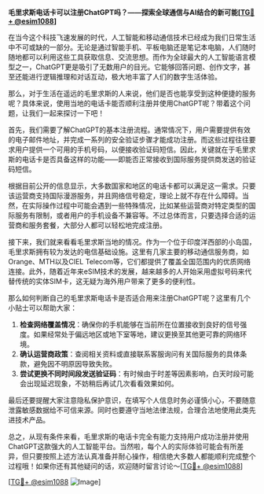 **毛里求斯电话卡可以注册ChatGPT吗？——探索全球通信与AI结合的新可能[[TG💪+ @esim1088](https://t.me/s/esim1088)]**

在当今这个科技飞速发展的时代，人工智能和移动通信技术已经成为我们日常生活中不可或缺的一部分。无论是通过智能手机、平板电脑还是笔记本电脑，人们随时随地都可以利用这些工具获取信息、交流思想。而作为全球最大的人工智能语言模型之一，ChatGPT更是吸引了无数用户的目光。它能够回答问题、创作文字，甚至还能进行逻辑推理和对话互动，极大地丰富了人们的数字生活体验。

那么，对于生活在遥远的毛里求斯的人来说，他们是否也能享受到这种便捷的服务呢？具体来说，使用当地的电话卡能否顺利注册并使用ChatGPT呢？带着这个问题，让我们一起来探讨一下吧！

首先，我们需要了解ChatGPT的基本注册流程。通常情况下，用户需要提供有效的电子邮件地址，并完成一系列的安全验证步骤才能成功注册。而这些过程往往要求用户提供一个可用的手机号码，以便接收验证码短信。因此，关键就在于毛里求斯的电话卡是否具备这样的功能——即能否正常接收到国际服务提供商发送的验证码短信。

根据目前公开的信息显示，大多数国家和地区的电话卡都可以满足这一需求。只要该运营商支持国际漫游服务，并且网络信号稳定，理论上就不存在什么障碍。当然，在实际操作过程中可能会遇到一些特殊情况，比如某些运营商对特定类型的国际服务有限制，或者用户的手机设备不兼容等。不过总体而言，只要选择合适的运营商和服务套餐，大部分人都可以轻松地完成注册。

接下来，我们就来看看毛里求斯当地的情况。作为一个位于印度洋西部的小岛国，毛里求斯拥有较为发达的电信基础设施。这里有几家主要的移动通信服务商，如Orange、MTH以及CIEL Telecom等，它们都提供了覆盖全国范围内的优质网络连接。此外，随着近年来eSIM技术的发展，越来越多的人开始采用虚拟号码来代替传统的实体SIM卡，这无疑为海外用户带来了更多的便利性。

那么如何判断自己的毛里求斯电话卡是否适合用来注册ChatGPT呢？这里有几个小贴士可以帮助大家：

1. **检查网络覆盖情况**：确保你的手机能够在当前所在位置接收到良好的信号强度。如果经常处于偏远地区或地下室等地，建议更换至其他更可靠的网络环境。
2. **确认运营商政策**：查阅相关资料或直接联系客服询问有关国际服务的具体条款，避免因不明原因导致失败。
3. **尝试更换不同时间段发送验证码**：有时候由于时差等因素影响，白天时段可能会出现延迟现象，不妨稍后再试几次看看效果如何。

最后还要提醒大家注意隐私保护意识，在填写个人信息时务必谨慎小心，不要随意泄露敏感数据给不可信来源。同时也要遵守当地法律法规，合理合法地使用此类先进技术产品。

总之，从现有条件来看，毛里求斯的电话卡完全有能力支持用户成功注册并使用ChatGPT这款强大的人工智能平台。当然啦，每个人的实际体验可能会有所差异，但只要按照上述方法认真准备并耐心操作，相信绝大多数人都能顺利完成整个过程哦！如果你还有其他疑问的话，欢迎随时留言讨论～[[TG💪+ @esim1088](https://t.me/s/esim1088)]

[[TG💪+ @esim1088](https://t.me/s/esim1088) ![Image](https://i.postimg.cc/4NQfJmqS/Snipaste-2025-05-13-00-14-12.png)]
